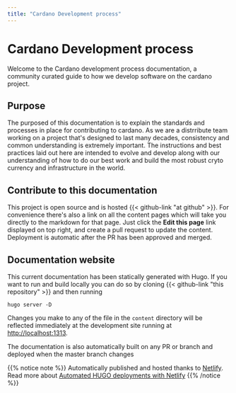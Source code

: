 ```yaml
---
title: "Cardano Development process"
---
```


# Cardano Development process

Welcome to the Cardano development process documentation, a community curated
guide to how we develop software on the cardano project.

## Purpose

The purposed of this documentation is to explain the standards and processes in
place for contributing to cardano. As we are a distrribute team working on a
project that's designed to last many decades, consistency and common
understanding is extremely important. The instructions and best practices laid
out here are intended to evolve and develop along with our understanding of
how to do our best work and build the most robust cryto currency and
infrastructure in the world.

## Contribute to this documentation
This project is open source and is hosted {{< github-link "at github" >}}. For
convenience there's also a link on all the content pages which will take you
directly to the markdown for that page. Just click the **Edit this page** link
displayed on top right, and create a pull request to update the content.
Deployment is automatic after the PR has been approved and merged.


## Documentation website
This current documentation has been statically generated with Hugo. If you want
to run and build locally you can do so by cloning
{{< github-link "this repository" >}}
and then running

```
hugo server -D
```

Changes you make to any of the file in the `content` directory will be reflected
immediately at the development site running at <http://localhost:1313>.

The documentation is also automatically built on any PR or branch and deployed when the master branch changes

{{% notice note %}}
Automatically published and hosted thanks to
[Netlify](https://www.netlify.com/).
Read more about
[Automated HUGO deployments with Netlify](https://www.netlify.com/blog/2015/07/30/hosting-hugo-on-netlifyinsanely-fast-deploys/)
{{% /notice %}}
